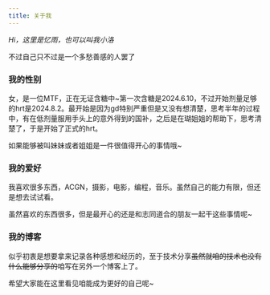 ```yaml
---
title: 关于我
---
```


*Hi，这里是忆雨，也可以叫我小洛*

不过自己只不过是一个多愁善感的人罢了

### 我的性别

女，是一位MTF，正在无证含糖中~第一次含糖是2024.6.10，不过开始剂量足够的hrt是2024.8.2。最开始是因为gd特别严重但是又没有想清楚，思考半年的过程中，有在低剂量服用手头上的意外得到的国补，之后是在瑚姐姐的帮助下，思考清楚了，于是开始了正式的hrt。

如果能够被叫妹妹或者姐姐是一件很值得开心的事情哦~

### 我的爱好

我喜欢很多东西，ACGN，摄影，电影，编程，音乐。虽然自己的能力有限，但还是想去试试看。

虽然喜欢的东西很多，但是最开心的还是和志同道合的朋友一起干这些事情呢~

### 我的博客

似乎初衷是想要拿来记录各种感想和经历的，至于技术分享~~虽然就咱的技术也没有什么能够分享的~~咱写在另外一个博客上了。

希望大家能在这里看见咱能成为更好的自己呢~

